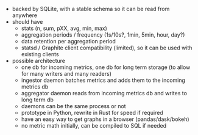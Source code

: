 * backed by SQLite, with a stable schema so it can be read from anywhere
* should have
  * stats (n, sum, pXX, avg, min, max)
  * aggregation periods / frequency (1s/10s?, 1min, 5min, hour, day?)
  * data retention per aggregation period
  * statsd / Graphite client compatibility (limited), so it can be used with existing clients
* possible architecture
  * one db for incoming metrics, one db for long term storage (to allow for many writers and many readers)
  * ingestor daemon batches metrics and adds them to the incoming metrics db
  * aggregator daemon reads from incoming metrics db and writes to long term db
  * daemons can be the same process or not
  * prototype in Python, rewrite in Rust for speed if required
  * have an easy way to get graphs in a browser (pandas/dask/bokeh)
  * no metric math initially, can be compiled to SQL if needed
